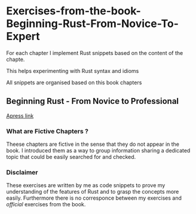 # Exercises-from-the-book-Beginning-Rust-From-Novice-To-Expert
For each chapter I implement Rust snippets based on the content of the chapte.

This helps experimenting with Rust syntax and idioms

All snippets are organised based on this book chapters

## Beginning Rust - From Novice to Professional
[Apress link](https://www.apress.com/gp/book/9781484234679)


### What are Fictive Chapters ?

Theese chapters are fictive in the sense that they do not appear in the book. I introduced them as a way to group information sharing a dedicated topic
 that could be easily searched for and checked.

### Disclaimer

These exercises are written by me as code snippets to prove my understanding of the features of Rust and to grasp the concepts more easily.
 Furthermore there is no corresponce between my exercises and *official* exercises from the book.
